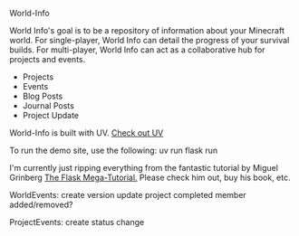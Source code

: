 World-Info

World Info's goal is to be a repository of information about your Minecraft world.  For single-player, World Info can detail the progress of your survival builds.  For multi-player, World Info can act as a collaborative hub for projects and events.

- Projects
- Events
- Blog Posts
- Journal Posts
- Project Update

World-Info is built with UV.  [Check out UV](https://docs.astral.sh/uv/)

To run the demo site, use the following:
uv run flask run

I'm currently just ripping everything from the fantastic tutorial by Miguel Grinberg [The Flask Mega-Tutorial.](https://blog.miguelgrinberg.com/post/the-flask-mega-tutorial-part-i-hello-world)  Please check him out, buy his book, etc.


WorldEvents:
create
version update
project completed
member added/removed?

ProjectEvents:
create
status change